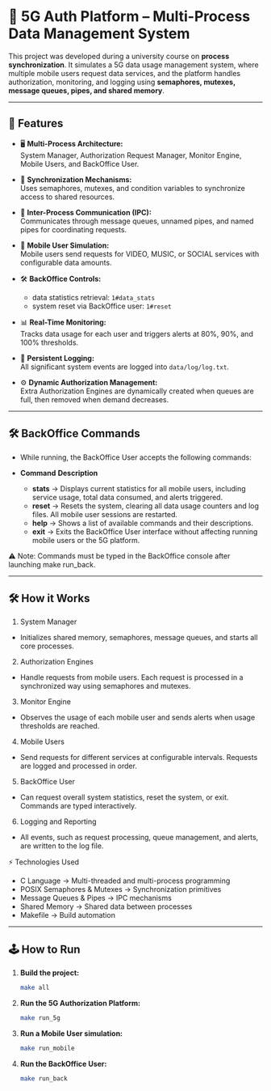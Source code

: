 # 📡 5G Auth Platform – Multi-Process Data Management System

This project was developed during a university course on **process synchronization**. It simulates a 5G data usage management system, where multiple mobile users request data services, and the platform handles authorization, monitoring, and logging using **semaphores, mutexes, message queues, pipes, and shared memory**.

---

## 🚀 Features

- 🖥 **Multi-Process Architecture:**  
  System Manager, Authorization Request Manager, Monitor Engine, Mobile Users, and BackOffice User.

- 🔄 **Synchronization Mechanisms:**  
  Uses semaphores, mutexes, and condition variables to synchronize access to shared resources.

- 📡 **Inter-Process Communication (IPC):**  
  Communicates through message queues, unnamed pipes, and named pipes for coordinating requests.

- 📝 **Mobile User Simulation:**  
  Mobile users send requests for VIDEO, MUSIC, or SOCIAL services with configurable data amounts.

- 🛠 **BackOffice Controls:**  
  - data statistics retrieval: `1#data_stats`
  - system reset via BackOffice user: `1#reset`
  

- 📊 **Real-Time Monitoring:**  
  Tracks data usage for each user and triggers alerts at 80%, 90%, and 100% thresholds.

- 💾 **Persistent Logging:**  
  All significant system events are logged into `data/log/log.txt`.

- ⚙️ **Dynamic Authorization Management:**  
  Extra Authorization Engines are dynamically created when queues are full, then removed when demand decreases.

---

## 🛠️ BackOffice Commands

- While running, the BackOffice User accepts the following commands:

- **Command**	 **Description**
    - **stats**  → Displays current statistics for all mobile users, including service usage, total data consumed, and alerts triggered.
    - **reset**  → Resets the system, clearing all data usage counters and log files. All mobile user sessions are restarted.
    - **help**   → Shows a list of available commands and their descriptions.
    - **exit**   → Exits the BackOffice User interface without affecting running mobile users or the 5G platform.

⚠️ Note: Commands must be typed in the BackOffice console after launching make run_back.

---

## 🛠️ How it Works

1. System Manager
- Initializes shared memory, semaphores, message queues, and starts all core processes.

2. Authorization Engines
- Handle requests from mobile users. Each request is processed in a synchronized way using semaphores and mutexes.

3. Monitor Engine
- Observes the usage of each mobile user and sends alerts when usage thresholds are reached.

4. Mobile Users
- Send requests for different services at configurable intervals. Requests are logged and processed in order.

5. BackOffice User
- Can request overall system statistics, reset the system, or exit. Commands are typed interactively.

6. Logging and Reporting
- All events, such as request processing, queue management, and alerts, are written to the log file.

⚡ Technologies Used

- C Language → Multi-threaded and multi-process programming 
- POSIX Semaphores & Mutexes → Synchronization primitives
- Message Queues & Pipes → IPC mechanisms
- Shared Memory → Shared data between processes
- Makefile → Build automation

---

## 🕹️ How to Run

1. **Build the project:**
    ```bash
    make all
    ```

2. **Run the 5G Authorization Platform:**
    ```bash
    make run_5g
    ```
3. **Run a Mobile User simulation:**
    ```bash
    make run_mobile
    ```

4. **Run the BackOffice User:**
    ```bash
    make run_back
    ```